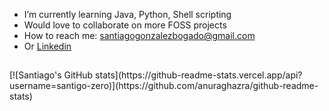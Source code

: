 - I’m currently learning Java, Python, Shell scripting
- Would love to collaborate on more FOSS projects
- How to reach me: santiagogonzalezbogado@gmail.com
- Or [Linkedin](https://www.linkedin.com/in/santiago-gonzalez-62557221b/)

<h2></h2>
[![Santiago's GitHub stats](https://github-readme-stats.vercel.app/api?username=santigo-zero)](https://github.com/anuraghazra/github-readme-stats)
<h2></h2>
